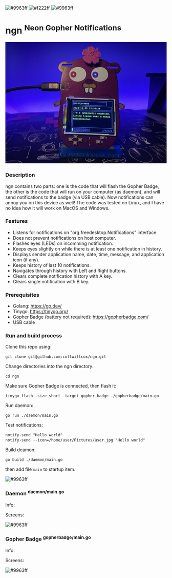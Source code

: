 ![#9963ff](https://placehold.co/800x15/9963ff/9963ff.png)
![#f222ff](https://placehold.co/800x150/161925/f222ff.png?text=ngn&font=raleway)
![#9963ff](https://placehold.co/800x15/9963ff/9963ff.png)

# ngn <sup>Neon Gopher Notifications</sup>

<img src="https://raw.githubusercontent.com/coltwillcox/ngn/master/pictures/badge-0.jpg" width="800">

### Description

ngn contains two parts: one is the code that will flash the Gopher Badge, the other is the code that will run on your computer (as daemon), and will send notifications to the badge (via USB cable). Now notifications can annoy you on this device as well!
The code was tested on Linux, and I have no idea how it will work on MacOS and Windows.

### Features
-   Listens for notifications on "org.freedesktop.Notifications" interface.
-   Does not prevent notifications on host computer.
-   Flashes eyes (LEDs) on incomming notification.
-   Keeps eyes slightly on while there is at least one notification in history.
-   Displays sender application name, date, time, message, and application icon (if any).
-   Keeps history of last 10 notifications.
-   Navigates through history with Left and Right buttons.
-   Clears complete notification history with A key.
-   Clears single notification with B key.

### Prerequisites

-   Golang: https://go.dev/
-   Tinygo: https://tinygo.org/
-   Gopher Badge (battery not required): https://gopherbadge.com/
-   USB cable

### Run and build process

Clone this repo using:
```shell
git clone git@github.com:coltwillcox/ngn.git
```

Change directories into the ngn directory:
```shell
cd ngn
```

Make sure Gopher Badge is connected, then flash it:
```shell
tinygo flash -size short -target gopher-badge ./gopherbadge/main.go
```

Run daemon:
```shell
go run ./daemon/main.go 
```

Test notifications:
```shell
notify-send "Hello world"
notify-send --icon=/home/user/Pictures/user.jpg "Hello world"
```

Build deamon:
```shell
go build ./daemon/main.go 
```
then add file `main` to startup item.

![#9963ff](https://placehold.co/800x15/9963ff/9963ff.png)

### Daemon <sup>daemon/main.go</sup>

Info:

Screens:

![#9963ff](https://placehold.co/800x15/9963ff/9963ff.png)

### Gopher Badge <sup>gopherbadge/main.go</sup>

Info:

Screens:

![#9963ff](https://placehold.co/800x15/9963ff/9963ff.png)

